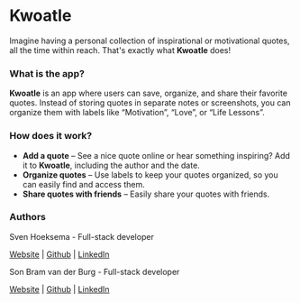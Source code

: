 # Kwoatle

Imagine having a personal collection of inspirational or motivational quotes, all the time within reach. That's exactly what **Kwoatle** does!

### What is the app?

**Kwoatle** is an app where users can save, organize, and share their favorite quotes. Instead of storing quotes in separate notes or screenshots, you can organize them with labels like “Motivation”, “Love”, or “Life Lessons”.

### How does it work?

-   **Add a quote** – See a nice quote online or hear something inspiring? Add it to **Kwoatle**, including the author and the date.
-   **Organize quotes** – Use labels to keep your quotes organized, so you can easily find and access them.
-   **Share quotes with friends** – Easily share your quotes with friends.

### Authors

Sven Hoeksema - Full-stack developer

[Website](https://snevver.github.io/) | [Github](https://github.com/Snevver) | [LinkedIn](https://www.linkedin.com/in/sven-hoeksema/)

Son Bram van der Burg - Full-stack developer

[Website](https://vdburg.site/) | [Github](https://github.com/Penguin-09) | [LinkedIn](https://www.linkedin.com/in/son-bram/)
